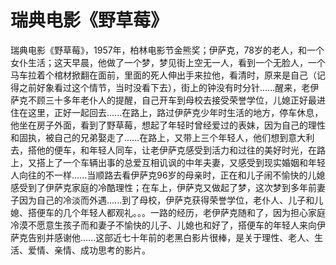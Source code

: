 # 瑞典电影《野草莓》

瑞典电影《野草莓》，1957年，柏林电影节金熊奖；伊萨克，78岁的老人，和一个女仆生活；这天早晨，他做了一个梦，梦见街上空无一人，看到一个无脸人，一个马车拉着个棺材掀翻在面前，里面的死人伸出手来拉他，看清时，原来是自己（记得之前好象看过这个情节，当时没看下去），街上的钟没有时分针......醒来，老伊萨克不顾三十多年老仆人的提醒，自己开车到母校去接受荣誉学位，儿媳正好最进住在这里，正好一起回去......在路上，路过伊萨克少年时生活的地方，停车休息，他坐在房子外面，看到了野草莓，想起了年轻时曾经爱过的表妹，因为自己的理性和固执，被自己的兄弟娶走了......在路上，又带上三个年轻人，他们想到意大利去，搭他的便车，和年轻人同车，让老伊萨克感受到活力和过往的美好时光，在路上，又搭上了一个车辆出事的总爱互相讥讽的中年夫妻，又感受到现实婚姻和年轻人向往的不一样......当顺路去看伊萨克96岁的母亲时，正在和儿子闹不愉快的儿媳感受到了伊萨克家庭的冷酷理性；在车上，伊萨克又做起了梦，这次梦到多年前妻子因为自己的冷淡而外遇......到了母校，伊萨克获得荣誉学位，老仆人、儿子和儿媳、搭便车的几个年轻人都观礼。。。一路的经历，老伊萨克随和了，因为担心家庭冷漠不愿意生孩子而和妻子不愉快的儿子、儿媳也和好了，搭便车的年轻人来向伊萨克告别并感谢他......这部近七十年前的老黑白影片很棒，是关于理性、老人、生活、爱情、亲情、成功思考的影片。